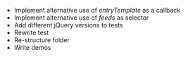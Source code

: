 - Implement alternative use of *entryTemplate* as a callback
- Implement alternative use of *feeds* as selector
- Add different jQuery versions to tests
- Rewrite test
- Re-structure folder
- Write demos